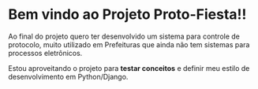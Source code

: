 # Bem vindo ao Projeto **Proto-Fiesta**!!

Ao final do projeto quero ter desenvolvido um sistema para controle de protocolo, muito utilizado em Prefeituras que ainda não tem sistemas para processos eletrônicos.

Estou aproveitando o projeto para **testar conceitos** e definir meu estilo de desenvolvimento em Python/Django.
